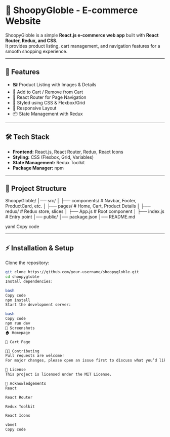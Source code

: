 # 🛒 ShoopyGloble - E-commerce Website

ShoopyGloble is a simple **React.js e-commerce web app** built with **React Router, Redux, and CSS**.  
It provides product listing, cart management, and navigation features for a smooth shopping experience.

---

## 🚀 Features
- 🖼️ Product Listing with Images & Details  
- 🛒 Add to Cart / Remove from Cart  
- 🔗 React Router for Page Navigation  
- 🎨 Styled using CSS & Flexbox/Grid  
- 📱 Responsive Layout  
- 📦 State Management with Redux  

---

## 🛠️ Tech Stack
- **Frontend:** React.js, React Router, Redux, React Icons  
- **Styling:** CSS (Flexbox, Grid, Variables)  
- **State Management:** Redux Toolkit  
- **Package Manager:** npm  

---

## 📂 Project Structure
ShoopyGloble/
│── src/
│ ├── components/ # Navbar, Footer, ProductCard, etc.
│ ├── pages/ # Home, Cart, Product Details
│ ├── redux/ # Redux store, slices
│ ├── App.js # Root component
│ ├── index.js # Entry point
│── public/
│── package.json
│── README.md

yaml
Copy code

---

## ⚡ Installation & Setup

Clone the repository:
```bash
git clone https://github.com/your-username/shoopygloble.git
cd shoopygloble
Install dependencies:

bash
Copy code
npm install
Start the development server:

bash
Copy code
npm run dev
📸 Screenshots
🏠 Homepage

🛒 Cart Page

🧑‍💻 Contributing
Pull requests are welcome!
For major changes, please open an issue first to discuss what you’d like to change.

📜 License
This project is licensed under the MIT License.

🙌 Acknowledgements
React

React Router

Redux Toolkit

React Icons

vbnet
Copy code
